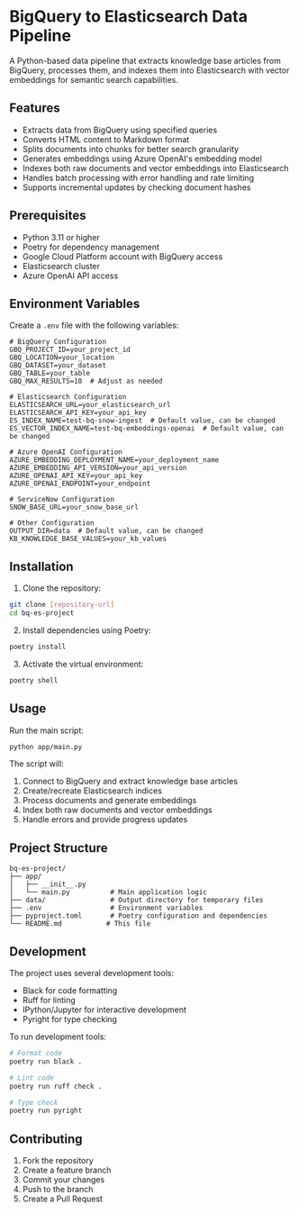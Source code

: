 # BigQuery to Elasticsearch Data Pipeline

A Python-based data pipeline that extracts knowledge base articles from BigQuery, processes them, and indexes them into Elasticsearch with vector embeddings for semantic search capabilities.

## Features

- Extracts data from BigQuery using specified queries
- Converts HTML content to Markdown format
- Splits documents into chunks for better search granularity
- Generates embeddings using Azure OpenAI's embedding model
- Indexes both raw documents and vector embeddings into Elasticsearch
- Handles batch processing with error handling and rate limiting
- Supports incremental updates by checking document hashes

## Prerequisites

- Python 3.11 or higher
- Poetry for dependency management
- Google Cloud Platform account with BigQuery access
- Elasticsearch cluster
- Azure OpenAI API access

## Environment Variables

Create a `.env` file with the following variables:

```env
# BigQuery Configuration
GBQ_PROJECT_ID=your_project_id
GBQ_LOCATION=your_location
GBQ_DATASET=your_dataset
GBQ_TABLE=your_table
GBQ_MAX_RESULTS=10  # Adjust as needed

# Elasticsearch Configuration
ELASTICSEARCH_URL=your_elasticsearch_url
ELASTICSEARCH_API_KEY=your_api_key
ES_INDEX_NAME=test-bq-snow-ingest  # Default value, can be changed
ES_VECTOR_INDEX_NAME=test-bq-embeddings-openai  # Default value, can be changed

# Azure OpenAI Configuration
AZURE_EMBEDDING_DEPLOYMENT_NAME=your_deployment_name
AZURE_EMBEDDING_API_VERSION=your_api_version
AZURE_OPENAI_API_KEY=your_api_key
AZURE_OPENAI_ENDPOINT=your_endpoint

# ServiceNow Configuration
SNOW_BASE_URL=your_snow_base_url

# Other Configuration
OUTPUT_DIR=data  # Default value, can be changed
KB_KNOWLEDGE_BASE_VALUES=your_kb_values
```

## Installation

1. Clone the repository:
```bash
git clone [repository-url]
cd bq-es-project
```

2. Install dependencies using Poetry:
```bash
poetry install
```

3. Activate the virtual environment:
```bash
poetry shell
```

## Usage

Run the main script:
```bash
python app/main.py
```

The script will:
1. Connect to BigQuery and extract knowledge base articles
2. Create/recreate Elasticsearch indices
3. Process documents and generate embeddings
4. Index both raw documents and vector embeddings
5. Handle errors and provide progress updates

## Project Structure

```
bq-es-project/
├── app/
│   ├── __init__.py
│   └── main.py          # Main application logic
├── data/                # Output directory for temporary files
├── .env                 # Environment variables
├── pyproject.toml       # Poetry configuration and dependencies
└── README.md           # This file
```

## Development

The project uses several development tools:
- Black for code formatting
- Ruff for linting
- IPython/Jupyter for interactive development
- Pyright for type checking

To run development tools:
```bash
# Format code
poetry run black .

# Lint code
poetry run ruff check .

# Type check
poetry run pyright
```

## Contributing

1. Fork the repository
2. Create a feature branch
3. Commit your changes
4. Push to the branch
5. Create a Pull Request
